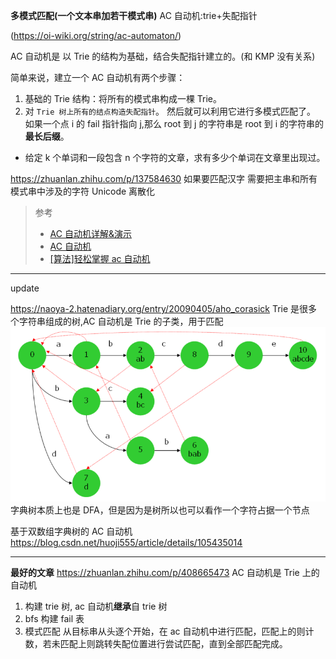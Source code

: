 **多模式匹配(一个文本串加若干模式串)**
AC 自动机:trie+失配指针

(https://oi-wiki.org/string/ac-automaton/)

AC 自动机是 以 Trie 的结构为基础，结合失配指针建立的。(和 KMP 没有关系)

简单来说，建立一个 AC 自动机有两个步骤：

1. 基础的 Trie 结构：将所有的模式串构成一棵 Trie。
2. 对 `Trie 树上所有的结点构造失配指针`。
   然后就可以利用它进行多模式匹配了。
   如果一个点 i 的 fail 指针指向 j,那么 root 到 j 的字符串是 root 到 i 的字符串的**最长后缀**。

- 给定 k 个单词和一段包含 n 个字符的文章，求有多少个单词在文章里出现过。

https://zhuanlan.zhihu.com/p/137584630
如果要匹配汉字 需要把主串和所有模式串中涉及的字符 Unicode 离散化

> 参考
>
> - [AC 自动机详解&演示](https://www.bilibili.com/video/BV1iV411B73u?spm_id_from=333.337.search-card.all.click&vd_source=e825037ab0c37711b6120bbbdabda89e)
> - [AC 自动机](https://www.luogu.com.cn/blog/juruohyfhaha/ac-zi-dong-ji)
> - [[算法]轻松掌握 ac 自动机](https://www.bilibili.com/video/BV1uJ411Y7Eg?p=4)

---

update

https://naoya-2.hatenadiary.org/entry/20090405/aho_corasick
Trie 是很多个字符串组成的树,AC 自动机是 Trie 的子类，用于匹配
![非常形象的图](image/note/1676744072418.png)
字典树本质上也是 DFA，但是因为是树所以也可以看作一个字符占据一个节点

基于双数组字典树的 AC 自动机
https://blog.csdn.net/huoji555/article/details/105435014

---

**最好的文章**
https://zhuanlan.zhihu.com/p/408665473
AC 自动机是 Trie 上的自动机

1. 构建 trie 树, ac 自动机**继承**自 trie 树
2. bfs 构建 fail 表
3. 模式匹配
   从目标串从头逐个开始，在 ac 自动机中进行匹配，匹配上的则计数，若未匹配上则跳转失配位置进行尝试匹配，直到全部匹配完成。
